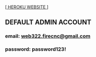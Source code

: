 
[[ HEROKU WEBSITE ](https://firecnc.herokuapp.com/) ]

## DEFAULT ADMIN ACCOUNT 

### email:    web322.firecnc@gmail.com
### password: password123!

